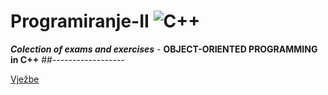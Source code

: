 # Programiranje-II 		![C++](https://img.shields.io/badge/c++-%2300599C.svg?style=for-the-badge&logo=c%2B%2B&logoColor=white)


***Colection of exams and exercises*** - **OBJECT-ORIENTED PROGRAMMING in C++**
##------------------

[Vježbe](https://github.com/Ensar01/Programiranje-II/tree/main/Vje%C5%BEbe)
